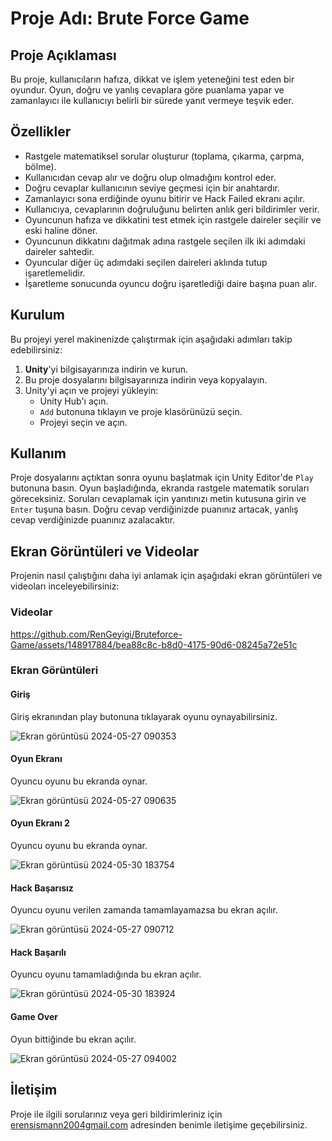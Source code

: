 # Proje Adı: Brute Force Game

## Proje Açıklaması
Bu proje, kullanıcıların hafıza, dikkat ve işlem yeteneğini test eden bir oyundur. Oyun, doğru ve yanlış cevaplara göre puanlama yapar ve zamanlayıcı ile kullanıcıyı belirli bir sürede yanıt vermeye teşvik eder. 

## Özellikler
- Rastgele matematiksel sorular oluşturur (toplama, çıkarma, çarpma, bölme).
- Kullanıcıdan cevap alır ve doğru olup olmadığını kontrol eder.
- Doğru cevaplar kullanıcının seviye geçmesi için bir anahtardır.
- Zamanlayıcı sona erdiğinde oyunu bitirir ve Hack Failed ekranı açılır.
- Kullanıcıya, cevaplarının doğruluğunu belirten anlık geri bildirimler verir.
- Oyuncunun hafıza ve dikkatini test etmek için rastgele daireler seçilir ve eski haline döner.
- Oyuncunun dikkatını dağıtmak adına rastgele seçilen ilk iki adımdaki daireler sahtedir.
- Oyuncular diğer üç adımdaki seçilen daireleri aklında tutup işaretlemelidir.
- İşaretleme sonucunda oyuncu doğru işaretlediği daire başına puan alır.

  

## Kurulum
Bu projeyi yerel makinenizde çalıştırmak için aşağıdaki adımları takip edebilirsiniz:

1. **Unity**'yi bilgisayarınıza indirin ve kurun.
2. Bu proje dosyalarını bilgisayarınıza indirin veya kopyalayın.
3. Unity'yi açın ve projeyi yükleyin:
   - Unity Hub'ı açın.
   - `Add` butonuna tıklayın ve proje klasörünüzü seçin.
   - Projeyi seçin ve açın.

## Kullanım
Proje dosyalarını açtıktan sonra oyunu başlatmak için Unity Editor'de `Play` butonuna basın. Oyun başladığında, ekranda rastgele matematik soruları göreceksiniz. Soruları cevaplamak için yanıtınızı metin kutusuna girin ve `Enter` tuşuna basın. Doğru cevap verdiğinizde puanınız artacak, yanlış cevap verdiğinizde puanınız azalacaktır.

## Ekran Görüntüleri ve Videolar
Projenin nasıl çalıştığını daha iyi anlamak için aşağıdaki ekran görüntüleri ve videoları inceleyebilirsiniz:

### Videolar
  
https://github.com/RenGeyigi/Bruteforce-Game/assets/148917884/bea88c8c-b8d0-4175-90d6-08245a72e51c

### Ekran Görüntüleri
#### Giriş
Giriş ekranından play butonuna tıklayarak oyunu oynayabilirsiniz.

![Ekran görüntüsü 2024-05-27 090353](https://github.com/RenGeyigi/Bruteforce-Game/assets/148917884/f87a21b2-56b7-44dc-a5a5-30bdb8e5fe25)

#### Oyun Ekranı
Oyuncu oyunu bu ekranda oynar.

![Ekran görüntüsü 2024-05-27 090635](https://github.com/RenGeyigi/Bruteforce-Game/assets/148917884/5c7e9037-8f83-4eef-a617-58611fcfde41)

#### Oyun Ekranı 2
Oyuncu oyunu bu ekranda oynar.

![Ekran görüntüsü 2024-05-30 183754](https://github.com/RenGeyigi/Bruteforce-Game/assets/148917884/5b98285f-9355-4e21-9c6b-f0cffccfc75f)

#### Hack Başarısız
Oyuncu oyunu verilen zamanda tamamlayamazsa bu ekran açılır.

![Ekran görüntüsü 2024-05-27 090712](https://github.com/RenGeyigi/Bruteforce-Game/assets/148917884/aadd14a9-0f6e-4b11-9f73-c084f704bee8)

#### Hack Başarılı 
Oyuncu oyunu tamamladığında bu ekran açılır.

![Ekran görüntüsü 2024-05-30 183924](https://github.com/RenGeyigi/Bruteforce-Game/assets/148917884/0fd1bd18-549d-4f65-b61b-de2acd756fed)

#### Game Over
Oyun bittiğinde bu ekran açılır.

![Ekran görüntüsü 2024-05-27 094002](https://github.com/RenGeyigi/Bruteforce-Game/assets/148917884/60246f75-2efa-4b8c-a553-55e1406b2d1c)





## İletişim
Proje ile ilgili sorularınız veya geri bildirimleriniz için [erensismann2004gmail.com](erensismann2004gmail.com) adresinden benimle iletişime geçebilirsiniz.
 
